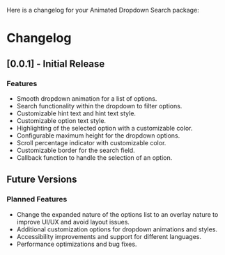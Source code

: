Here is a changelog for your Animated Dropdown Search package:

# Changelog

## [0.0.1] - Initial Release

### Features
- Smooth dropdown animation for a list of options.
- Search functionality within the dropdown to filter options.
- Customizable hint text and hint text style.
- Customizable option text style.
- Highlighting of the selected option with a customizable color.
- Configurable maximum height for the dropdown options.
- Scroll percentage indicator with customizable color.
- Customizable border for the search field.
- Callback function to handle the selection of an option.

## Future Versions

### Planned Features
- Change the expanded nature of the options list to an overlay nature to improve UI/UX and avoid layout issues.
- Additional customization options for dropdown animations and styles.
- Accessibility improvements and support for different languages.
- Performance optimizations and bug fixes.

